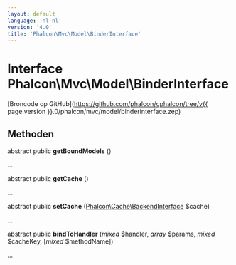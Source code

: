 ```yaml
---
layout: default
language: 'nl-nl'
version: '4.0'
title: 'Phalcon\Mvc\Model\BinderInterface'
---
```

# Interface **Phalcon\Mvc\Model\BinderInterface**

[Broncode op GitHub](https://github.com/phalcon/cphalcon/tree/v{{ page.version }}.0/phalcon/mvc/model/binderinterface.zep)

## Methoden

abstract public **getBoundModels** ()

...

abstract public **getCache** ()

...

abstract public **setCache** ([Phalcon\Cache\BackendInterface](Phalcon_Cache_BackendInterface) $cache)

...

abstract public **bindToHandler** (*mixed* $handler, *array* $params, *mixed* $cacheKey, [*mixed* $methodName])

...
